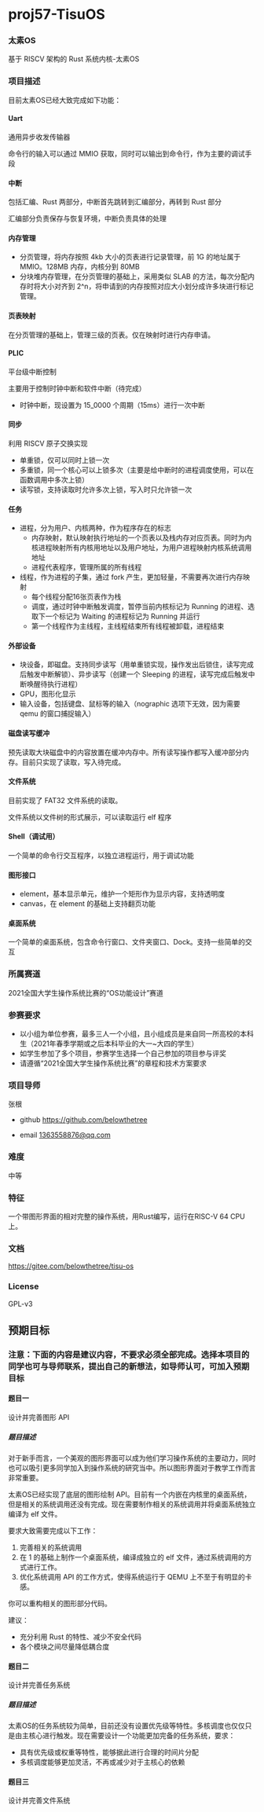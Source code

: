 # proj57-TisuOS

### 太素OS
基于 RISCV 架构的 Rust 系统内核-太素OS

### 项目描述
目前太素OS已经大致完成如下功能：

#### Uart

通用异步收发传输器

命令行的输入可以通过 MMIO 获取，同时可以输出到命令行，作为主要的调试手段

#### 中断

包括汇编、Rust 两部分，中断首先跳转到汇编部分，再转到 Rust 部分

汇编部分负责保存与恢复环境，中断负责具体的处理

#### 内存管理

- 分页管理，将内存按照 4kb 大小的页表进行记录管理，前 1G 的地址属于 MMIO。128MB 内存，内核分到 80MB
- 分块堆内存管理，在分页管理的基础上，采用类似 SLAB 的方法，每次分配内存时将大小对齐到 2^n，将申请到的内存按照对应大小划分成许多块进行标记管理。

#### 页表映射

在分页管理的基础上，管理三级的页表。仅在映射时进行内存申请。

#### PLIC

平台级中断控制

主要用于控制时钟中断和软件中断（待完成）

- 时钟中断，现设置为 15_0000 个周期（15ms）进行一次中断

#### 同步

利用 RISCV 原子交换实现

- 单重锁，仅可以同时上锁一次
- 多重锁，同一个核心可以上锁多次（主要是给中断时的进程调度使用，可以在函数调用中多次上锁）
- 读写锁，支持读取时允许多次上锁，写入时只允许锁一次

#### 任务

- 进程，分为用户、内核两种，作为程序存在的标志
  - 内存映射，默认映射执行地址的一个页表以及栈内存对应页表。同时为内核进程映射所有内核用地址以及用户地址，为用户进程映射内核系统调用地址
  - 进程代表程序，管理所属的所有线程
- 线程，作为进程的子集，通过 fork 产生，更加轻量，不需要再次进行内存映射
  - 每个线程分配16张页表作为栈
  - 调度，通过时钟中断触发调度，暂停当前内核标记为 Running 的进程、选取下一个标记为 Waiting 的进程标记为 Running 并运行
  - 第一个线程作为主线程，主线程结束所有线程被卸载，进程结束

#### 外部设备

- 块设备，即磁盘。支持同步读写（用单重锁实现，操作发出后锁住，读写完成后触发中断解锁）、异步读写（创建一个 Sleeping 的进程，读写完成后触发中断唤醒待执行进程）
- GPU，图形化显示
- 输入设备，包括键盘、鼠标等的输入（nographic 选项下无效，因为需要 qemu 的窗口捕捉输入）

#### 磁盘读写缓冲

预先读取大块磁盘中的内容放置在缓冲内存中。所有读写操作都写入缓冲部分内存。目前只实现了读取，写入待完成。

#### 文件系统

目前实现了 FAT32 文件系统的读取。

文件系统以文件树的形式展示，可以读取运行 elf 程序

#### Shell（调试用）

一个简单的命令行交互程序，以独立进程运行，用于调试功能

#### 图形接口

- element，基本显示单元，维护一个矩形作为显示内容，支持透明度
- canvas，在 element 的基础上支持翻页功能

#### 桌面系统

一个简单的桌面系统，包含命令行窗口、文件夹窗口、Dock。支持一些简单的交互

### 所属赛道

2021全国大学生操作系统比赛的“OS功能设计”赛道



### 参赛要求

- 以小组为单位参赛，最多三人一个小组，且小组成员是来自同一所高校的本科生（2021年春季学期或之后本科毕业的大一~大四的学生）
- 如学生参加了多个项目，参赛学生选择一个自己参加的项目参与评奖
- 请遵循“2021全国大学生操作系统比赛”的章程和技术方案要求



### 项目导师

张根

* github https://github.com/belowthetree

* email 1363558876@qq.com



### 难度

中等



### 特征

一个带图形界面的相对完整的操作系统，用Rust编写，运行在RISC-V 64 CPU上。



### 文档

https://gitee.com/belowthetree/tisu-os

### License

GPL-v3



## 预期目标

### 注意：下面的内容是建议内容，不要求必须全部完成。选择本项目的同学也可与导师联系，提出自己的新想法，如导师认可，可加入预期目标

#### 题目一

设计并完善图形 API

##### 题目描述

对于新手而言，一个美观的图形界面可以成为他们学习操作系统的主要动力，同时也可以吸引更多同学加入到操作系统的研究当中。所以图形界面对于教学工作而言非常重要。

太素OS已经实现了底层的图形绘制 API。目前有一个内嵌在内核里的桌面系统，但是相关的系统调用还没有完成。现在需要制作相关的系统调用并将桌面系统独立编译为 elf 文件。

要求大致需要完成以下工作：

1. 完善相关的系统调用
2. 在 1 的基础上制作一个桌面系统，编译成独立的 elf 文件，通过系统调用的方式进行工作。
3. 优化系统调用 API 的工作方式，使得系统运行于 QEMU 上不至于有明显的卡感。

你可以重构相关的图形部分代码。

建议：

* 充分利用 Rust 的特性、减少不安全代码
* 各个模块之间尽量降低耦合度

#### 题目二

设计并完善任务系统

##### 题目描述

太素OS的任务系统较为简单，目前还没有设置优先级等特性。多核调度也仅仅只是由主核心进行触发。现在需要设计一个功能更加完备的任务系统，要求：

* 具有优先级或权重等特性，能够据此进行合理的时间片分配
* 多核调度能够更加灵活，不再或减少对于主核心的依赖

#### 题目三

设计并完善文件系统

